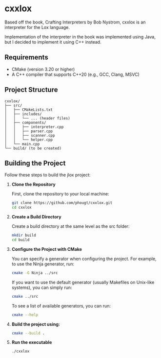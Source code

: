 # cxxlox

Based off the book, Crafting Interpreters by Bob Nystrom, cxxlox is an interpreter for the Lox language.

Implementation of the interpreter in the book was implemented using Java, but I decided to implement it using C++ instead.

## Requirements

- CMake (version 3.20 or higher)
- A C++ compiler that supports C++20 (e.g., GCC, Clang, MSVC)

## Project Structure

```
cxxlox/
├── src/
│   ├── CMakeLists.txt
│   ├── includes/
│   │   └── ... (header files)
│   ├── components/
│   │   ├── interpreter.cpp
│   │   ├── parser.cpp
│   │   ├── scanner.cpp
│   │   └── helper.cpp
│   └── main.cpp
└── build/ (to be created)
```

## Building the Project

Follow these steps to build the jlox project:

1. **Clone the Repository**

   First, clone the repository to your local machine:

   ```bash
   git clone https://github.com/phougt/cxxlox.git
   cd cxxlox
   ```

2. **Create a Build Directory**
   
   Create a build directory at the same level as the src folder:

   ```bash
   mkdir build
   cd build
   ```

2. **Configure the Project with CMake**
   
   You can specify a generator when configuring the project. For example, to use the Ninja generator, run:

   ```bash
   cmake -G Ninja ../src
   ```
   If you want to use the default generator (usually Makefiles on Unix-like systems), you can simply run:

   ```bash
   cmake ../src
   ```

   To see a list of available generators, you can run:
   
   ```bash
   cmake --help
   ```

4. **Build the project using:**
   ```bash
   cmake --build .
   ```
5. **Run the executable**
   ```bash
   ./cxxlox
   ```
